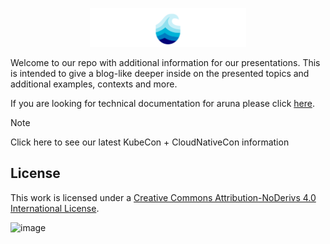 <p align=center>
<img width=250 src="assets/aruna_white_font.png" alt="The Rust logo">
</p>

Welcome to our repo with additional information for our presentations.
This is intended to give a blog-like deeper inside on the presented topics and additional examples, contexts and more.

If you are looking for technical documentation for aruna please click [here](https://arunastorage.github.io/documentation/v2.0.x/).


> [!NOTE]
> Click here to see our latest KubeCon + CloudNativeCon information


## License

This work is licensed under a
[Creative Commons Attribution-NoDerivs 4.0 International License](https://creativecommons.org/licenses/by-nd/4.0/).

![image](https://licensebuttons.net/l/by-nd/4.0/88x31.png)